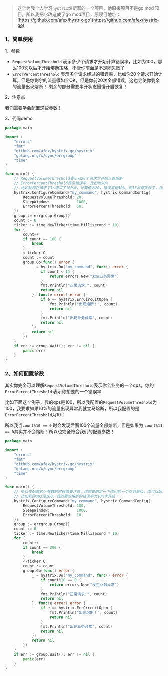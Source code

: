 > ​	这个为我个人学习`hystrix`熔断器的一个项目，他原来项目不是go mod 项目，所以我把它改造成了go mod项目，原项目地址：[https://github.com/afex/hystrix-go](https://github.com/afex/hystrix-go)

### 1、简单使用

1、参数

- `RequestVolumeThreshold` 表示多少个请求才开始计算错误率，比如为100，那么100次以后才开始熔断策略，不管你前面是不是圈失败了
- `ErrorPercentThreshold` 表示多个请求经过的错误率，比如你20个请求开始计算，但是你剩余的流量假如全OK，但是你前20次全部错误，这也会使你剩余的流量出现熔断！ 剩余的部分需要半开状态慢慢开启恢复！

2、注意点

我们需要学会配置这些参数！

3、代码demo

```go
package main

import (
	"errors"
	"fmt"
	"github.com/afex/hystrix-go/hystrix"
	"golang.org/x/sync/errgroup"
	"time"
)

func main() {
	// RequestVolumeThreshold表示从20个请求才开始计算熔断
	// ErrorPercentThreshold表示错误率，比如为50%
	// 比如我现在请求了1s请求了100次，计算值为20，错误率是50%，前15次都失败了，但是熔断器会在20次打开，原因是因为15/20是75%，尽管你的后面全面正常
	hystrix.ConfigureCommand("my_command", hystrix.CommandConfig{
		RequestVolumeThreshold: 20,
		SleepWindow:            1000,
		ErrorPercentThreshold:  50,
	})
	group := errgroup.Group{}
	count := 0
	ticker := time.NewTicker(time.Millisecond * 10)
	for {
		count++
		if count == 100 {
			break
		}
		<-ticker.C
		count := count
		group.Go(func() error {
			_ = hystrix.Do("my_command", func() error {
				if count < 15 {
					return errors.New("发生业务异常")
				}
				fmt.Println("正常请求:", count)
				return nil
			}, func(e error) error {
				if e == hystrix.ErrCircuitOpen {
					fmt.Println("出现熔断！", count)
					return nil
				}
				fmt.Println("出现业务异常", count)
				return nil
			})
			return nil
		})
	}
	if err := group.Wait(); err != nil {
		panic(err)
	}
}
```

### 2、如何配置参数

其实你完全可以理解`RequestVolumeThreshold`表示你么业务的一个qps，你的`ErrorPercentThreshold` 表示你想要的一个错误率

比如下面这个例子，我的qps是100，所以我配置的`RequestVolumeThreshold`为100，我要求如果10%的流量出现异常我就立马熔断，所以我配置的是`ErrorPercentThreshold`为10；

所以我当`count%10 == 0` 时会发现后面100个流量全部熔断，但是如果为 `count%11 == 0`其实并不会熔断！所以也完全符合我们的配置参数！

```go
package main

import (
	"errors"
	"fmt"
	"github.com/afex/hystrix-go/hystrix"
	"golang.org/x/sync/errgroup"
	"time"
)

func main() {
	// 所以在配置这个参数的时候需要注意，你需要确定一下你们的一个业务量级，你可以配置RequestVolumeThreshold为你们的qps，ErrorPercentThreshold配置为你们认为的一个错误率
	// 比如我的qps是100，我的要求熔断的错误率为10%才开启
	hystrix.ConfigureCommand("my_command", hystrix.CommandConfig{
		RequestVolumeThreshold: 100,
		SleepWindow:            1000,
		ErrorPercentThreshold:  10,
	})
	group := errgroup.Group{}
	count := 0
	ticker := time.NewTicker(time.Millisecond * 10)
	for {
		count++
		if count == 200 {
			break
		}
		<-ticker.C
		count := count
		group.Go(func() error {
			_ = hystrix.Do("my_command", func() error {
				if count%10 == 0 {
					return errors.New("发生业务异常")
				}
				fmt.Println("正常请求:", count)
				return nil
			}, func(e error) error {
				if e == hystrix.ErrCircuitOpen {
					fmt.Println("出现熔断！", count)
					return nil
				}
				fmt.Println("出现业务异常", count)
				return nil
			})
			return nil
		})
	}
	if err := group.Wait(); err != nil {
		panic(err)
	}
}
```



